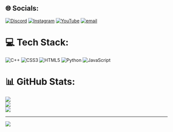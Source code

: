 
## 🌐 Socials:
[![Discord](https://img.shields.io/badge/Discord-%237289DA.svg?logo=discord&logoColor=white)](https://discord.gg/@aiehema) [![Instagram](https://img.shields.io/badge/Instagram-%23E4405F.svg?logo=Instagram&logoColor=white)](https://instagram.com/echo_wthman_) [![YouTube](https://img.shields.io/badge/YouTube-%23FF0000.svg?logo=YouTube&logoColor=white)](https://youtube.com/@https://youtube.com/@awhitecat-u7t?si=6Ag5xT_bbtaylq-F) [![email](https://img.shields.io/badge/Email-D14836?logo=gmail&logoColor=white)](mailto:lakmalrasintha8@gmail.com) 

# 💻 Tech Stack:
![C++](https://img.shields.io/badge/c++-%2300599C.svg?style=for-the-badge&logo=c%2B%2B&logoColor=white) ![CSS3](https://img.shields.io/badge/css3-%231572B6.svg?style=for-the-badge&logo=css3&logoColor=white) ![HTML5](https://img.shields.io/badge/html5-%23E34F26.svg?style=for-the-badge&logo=html5&logoColor=white) ![Python](https://img.shields.io/badge/python-3670A0?style=for-the-badge&logo=python&logoColor=ffdd54) ![JavaScript](https://img.shields.io/badge/javascript-%23323330.svg?style=for-the-badge&logo=javascript&logoColor=%23F7DF1E)
# 📊 GitHub Stats:
![](https://github-readme-stats.vercel.app/api?username=iamahuman&theme=great-gatsby&hide_border=true&include_all_commits=false&count_private=false)<br/>
![](https://nirzak-streak-stats.vercel.app/?user=iamahuman&theme=great-gatsby&hide_border=true)<br/>
![](https://github-readme-stats.vercel.app/api/top-langs/?username=iamahuman&theme=great-gatsby&hide_border=true&include_all_commits=false&count_private=false&layout=compact)

---
[![](https://visitcount.itsvg.in/api?id=iamahuman&icon=0&color=0)](https://visitcount.itsvg.in)

<!-- Proudly created with GPRM ( https://gprm.itsvg.in ) -->
